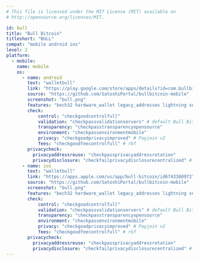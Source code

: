 ```yaml
---
# This file is licensed under the MIT License (MIT) available on
# http://opensource.org/licenses/MIT.

id: bull
title: "Bull Bitcoin"
titleshort: "BULL"
compat: "mobile android ios"
level: 2
platform:
  - mobile:
    name: mobile
    os:
      - name: android
        text: "walletbull"
        link: "https://play.google.com/store/apps/details?id=com.bullbitcoin.mobile"
        source: "https://github.com/SatoshiPortal/bullbitcoin-mobile"
        screenshot: "bull.png"
        features: "bech32 hardware_wallet legacy_addresses lightning segwit"
        check:
            control: "checkgoodcontrolfull"
            validation: "checkpassvalidationservers" # default Bull Bitcoin electrum server but support custom servers
            transparency: "checkpasstransparencyopensource"
            environment: "checkpassenvironmentmobile"
            privacy: "checkgoodprivacyimproved" # Payjoin v2 
            fees: "checkgoodfeecontrolfull" # rbf
        privacycheck:
          privacyaddressreuse: "checkpassprivacyaddressrotation"
          privacydisclosure: "checkfailprivacydisclosurecentralized" # the default reveals addresses to Bull electrum server, but it could be used with custom electrum servers
      - name: ios
        text: "walletbull"
        link: "https://apps.apple.com/us/app/bull-bitcoin/id6743380972"
        source: "https://github.com/SatoshiPortal/bullbitcoin-mobile"
        screenshot: "bull.png"
        features: "bech32 hardware_wallet legacy_addresses lightning segwit"
        check:
            control: "checkgoodcontrolfull"
            validation: "checkpassvalidationservers" # default Bull Bitcoin electrum server but support custom servers
            transparency: "checkpasstransparencyopensource"
            environment: "checkpassenvironmentmobile"
            privacy: "checkgoodprivacyimproved" # Payjoin v2 
            fees: "checkgoodfeecontrolfull" # rbf
        privacycheck:
          privacyaddressreuse: "checkpassprivacyaddressrotation"
          privacydisclosure: "checkfailprivacydisclosurecentralized" # the default reveals addresses to Bull electrum server, but it could be used with custom electrum servers
---
```

